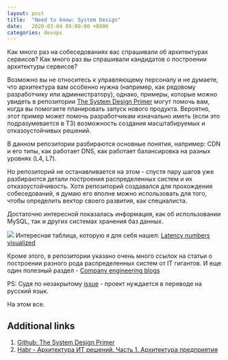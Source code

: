 ```yaml
---
layout: post
title:  "Need to know: System Design"
date:   2020-03-04 09:00:00 +0800
categories: devops
---
```


Как много раз на собеседованиях вас спрашивали об архитектурах сервисов? Как много раз вы спрашивали кандидатов о построении архитектуры сервисов?

Возможно вы не относитесь к управляющему персоналу и не думаете, что архитектура вам особенно нужна (например, как рядовому разработчику или администратору), однако, примеры, которые можно увидеть в репозитории [The System Design Primer](https://github.com/donnemartin/system-design-primer) могут помочь вам, когда вы помогаете планировать запуск нового продукта. Вероятно, этот пример может помочь разработчикам изначально иметь (если это подразумевается в ТЗ) возможность создания масштабируемых и отказоустойчивых решений.

В данном репозитории разбираются основные понятия, например: CDN и его типы, как работает DNS, как работает балансировка на разных уровнях (L4, L7).

Но репозиторий не останавливается на этом - спустя пару шагов уже разбираются детали построения распределенных систем и их отказоустойчивость. Хотя репозиторий создавался для прохождения собеседований, я думаю его вполне можно использовать для того, чтобы определить вектор своего развития, как специалиста.

Достаточно интересной показалась информация, как об использовании MySQL, так и других системах хранения баз данных.

![](https://camo.githubusercontent.com/77f72259e1eb58596b564d1ad823af1853bc60a3/687474703a2f2f692e696d6775722e636f6d2f6b307431652e706e67)
Интересная таблица, которую я для себя нашел: [Latency numbers visualized](https://github.com/donnemartin/system-design-primer#latency-numbers-visualized)

Кроме этого, в репозитории указано очень много ссылок на статьи о построении разного рода распределенных систем от IT гигантов. И еще один полезный раздел - [Company engineering blogs](https://github.com/donnemartin/system-design-primer#company-engineering-blogs)

PS: Судя по незакрытому [issue](https://github.com/donnemartin/system-design-primer/issues/87) - проект нуждается в переводе на русский язык.

На этом все.

## Additional links

1. [Github: The System Design Primer](https://github.com/donnemartin/system-design-primer)
2. [Habr - Архитектура ИТ решений. Часть 1. Архитектура предприятия](https://habr.com/ru/post/347204)
